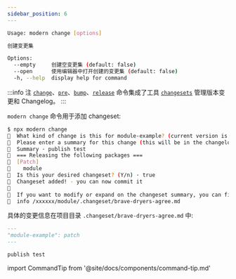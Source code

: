 ```yaml
---
sidebar_position: 6
---
```


```bash
Usage: modern change [options]

创建变更集

Options:
  --empty     创建空变更集 (default: false)
  --open      使用编辑器中打开创建的变更集 (default: false)
  -h, --help  display help for command
```

:::info 注
[`change`](/docs/apis/commands/module/change)、[`pre`](/docs/apis/commands/module/pre)、[`bump`](/docs/apis/commands/module/bump)、[`release`](/docs/apis/commands/module/release) 命令集成了工具 [`changesets`](https://github.com/atlassian/changesets) 管理版本变更和 Changelog。
:::

`modern change` 命令用于添加 changeset:

```bash
$ npx modern change
🦋  What kind of change is this for module-example? (current version is 0.1.0) · patch
🦋  Please enter a summary for this change (this will be in the changelogs). Submit empty line to open external editor
🦋  Summary · publish test
🦋  === Releasing the following packages ===
🦋  [Patch]
🦋    module
🦋  Is this your desired changeset? (Y/n) · true
🦋  Changeset added! - you can now commit it
🦋
🦋  If you want to modify or expand on the changeset summary, you can find it here
🦋  info /xxxxxx/module/.changeset/brave-dryers-agree.md
```

具体的变更信息在项目目录 `.changeset/brave-dryers-agree.md` 中:

```md
---
"module-example": patch
---

publish test
```

import CommandTip from '@site/docs/components/command-tip.md'

<CommandTip />
